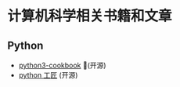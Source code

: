 # 计算机科学相关书籍和文章

## Python
- [python3-cookbook](https://python3-cookbook.readthedocs.io/zh-cn/latest/) 🌟(开源)
- [python 工匠](https://github.com/piglei/one-python-craftsman?tab=readme-ov-file) (开源)
